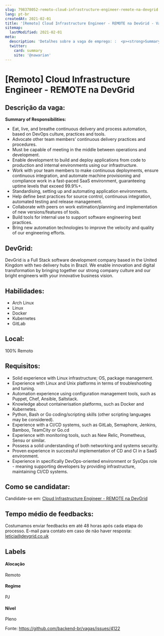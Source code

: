 ```yaml
---
slug: 798378052-remoto-cloud-infrastructure-engineer-remote-na-devgrid
lang: pt-br
createdAt: 2021-02-01
title: '[Remoto] Cloud Infrastructure Engineer - REMOTE na DevGrid - Vaga de Emprego'
sitemap:
  lastModified: 2021-02-01
meta:
  description: 'Detalhes sobre a vaga de emprego: :  <p><strong>Summary of Responsibilities:</strong></p> <ul> <li>Eat, live, and breathe continuous delivery and process automation, based on DevOps culture, practices and tools.</li> <li>Advocate other team members’ continuous delivery practices and procedures.</li> <li>Must be capable of meeting in the middle between operations and development.</li> <li>Enable development to build and deploy applications from code to production and internal environments using our infrastructure.</li> <li>Work with your team members to make continuous deployments, ensure continuous integration, and automate machine provisioning and compliance work in a fast-paced SaaS environment, guaranteeing uptime levels that exceed 99.9%+.</li> <li>Standardising, setting up and automating application environments.</li> <li>Help define best practices for source control, continuous integration, automated testing and release management.</li> <li>Collaborate with peers on work estimation/planning and implementation of new versions/features of tools.</li> <li>Build tools for internal use to support software engineering best practices.</li> <li>Bring new automation technologies to improve the velocity and quality of our engineering efforts.</li> </ul>'
  twitter:
    card: summary
    site: '@nawarian'
---
```


# [Remoto] Cloud Infrastructure Engineer - REMOTE na DevGrid

## Descrição da vaga: 
 <p><strong>Summary of Responsibilities:</strong></p>
<ul>
<li>Eat, live, and breathe continuous delivery and process automation, based on DevOps culture, practices and tools.</li>
<li>Advocate other team members’ continuous delivery practices and procedures.</li>
<li>Must be capable of meeting in the middle between operations and development.</li>
<li>Enable development to build and deploy applications from code to production and internal environments using our infrastructure.</li>
<li>Work with your team members to make continuous deployments, ensure continuous integration, and automate machine provisioning and compliance work in a fast-paced SaaS environment, guaranteeing uptime levels that exceed 99.9%+.</li>
<li>Standardising, setting up and automating application environments.</li>
<li>Help define best practices for source control, continuous integration, automated testing and release management.</li>
<li>Collaborate with peers on work estimation/planning and implementation of new versions/features of tools.</li>
<li>Build tools for internal use to support software engineering best practices.</li>
<li>Bring new automation technologies to improve the velocity and quality of our engineering efforts.</li>
</ul>

## DevGrid: 
 <p>DevGrid is a Full Stack software development company based in the United Kingdom with two delivery hubs in Brazil. We enable innovation and digital transformation by bringing together our strong company culture and our bright engineers with your innovative business vision.</p>
</p>

 ## Habilidades: 
 - Arch Linux 
- Linux 
- Docker 
- Kubernetes 
- GitLab

## Local: 
 100% Remoto

## Requisitos: 
 - Solid experience with Linux infrastructure; OS, package management. 
- Experience with Linux and Unix platforms in terms of troubleshooting and tuning. 
- Automation experience using configuration management tools, such as Puppet, Chef, Ansible, Saltstack. 
- Knowledge about containerisation platforms, such as Docker and Kubernetes. 
- Python, Bash or Go coding/scripting skills (other scripting languages may be considered). 
- Experience with a CI/CD systems, such as GitLab, Semaphore, Jenkins, Bamboo, TeamCity or Go.cd 
- Experience with monitoring tools, such as New Relic, Prometheus, Sensu or similar. 
- Possess a solid understanding of both networking and systems security. 
- Proven experience in successful implementation of CD and CI in a SaaS environment. 
- Experience in specifically DevOps-oriented environment or SysOps role - meaning supporting developers by providing infrastructure, maintaining CI/CD systems.


## Como se candidatar:
Candidate-se em: [Cloud Infrastructure Engineer - REMOTE na DevGrid](https://coodesh.com/vagas/cloud-infrastructure-engineer-remote-175046?origin=github&modal=open)

## Tempo médio de feedbacks:
 Costumamos enviar feedbacks em até 48 horas após cada etapa do processo. E-mail para contato em caso de não haver resposta: [leticia@devgrid.co.uk](mailto:leticia@devgrid.co.uk)

## Labels

#### Alocação
Remoto

#### Regime
PJ

#### Nível
Pleno

Fonte: https://github.com/backend-br/vagas/issues/4122